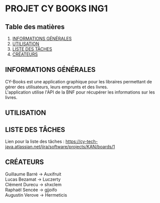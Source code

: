 # PROJET CY BOOKS ING1

## Table des matières
1. [INFORMATIONS GÉNÉRALES](#informations-générales)
2. [UTILISATION](#utilisation)
3. [LISTE DES TÂCHES](#liste-des-tâches)
4. [CRÉATEURS](#créateurs)

## INFORMATIONS GÉNÉRALES
CY-Books est une application graphique pour les libraires permettant de gérer des utilisateurs, leurs emprunts et des livres. <br />
L'application utilise l'API de la BNF pour récupérer les informations sur les livres.

## UTILISATION

## LISTE DES TÂCHES

Lien pour la liste des tâches : https://cy-tech-java.atlassian.net/jira/software/projects/KAN/boards/1

## CRÉATEURS
Guillaume Barré -> Auxifruit <br />
Lucas Bezamat -> Luczerty <br />
Clément Durecu -> shxclem <br />
Raphaël Sencée -> gjjoifo <br />
Augustin Verove -> Hermeticis


